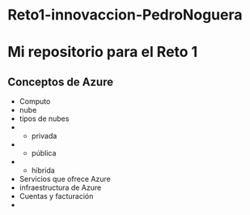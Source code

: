 ﻿# Reto1-innovaccion-PedroNoguera
# Mi repositorio para el Reto 1
## Conceptos de Azure
- Computo
- nube
- tipos de nubes
- - privada
- - pública
- - hibrida
- Servicios que ofrece Azure
- infraestructura de Azure
- Cuentas y facturación
- 
